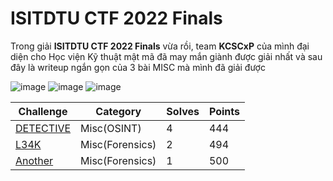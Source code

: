 # ISITDTU CTF 2022 Finals 
Trong giải **ISITDTU CTF 2022 Finals** vừa rồi, team **KCSCxP** của mình đại diện cho Học viện Kỹ thuật mật mã đã may mắn giành được giải nhất và sau đây là writeup ngắn gọn của 3 bài MISC mà mình đã giải được

![image](https://user-images.githubusercontent.com/75996090/208491756-8bd2db43-5c29-4ef6-a9cb-a1cfc1c442d3.png)
![image](https://user-images.githubusercontent.com/75996090/208493145-82bb6dce-0f0b-4afd-844f-271936bc5134.png)
![image](https://user-images.githubusercontent.com/75996090/208494138-a6dc9545-0a56-4cd0-8726-6c3fab66e162.png)

| Challenge                                                                           | Category         | Solves | Points |
|-------------------------------------------------------------------------------------|------------------|--------|--------|
| [DETECTIVE]()                                                                       | Misc(OSINT)      | 4      | 444    |
| [L34K]()                                                                            | Misc(Forensics)  | 2      | 494    |
| [Another]()                                                                         | Misc(Forensics)  | 1      | 500    |
